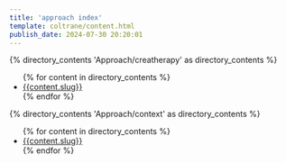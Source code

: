 ```yaml
---
title: 'approach index'
template: coltrane/content.html
publish_date: 2024-07-30 20:20:01
---
```



{% directory_contents 'Approach/creatherapy' as directory_contents %}
<ul>
{% for content in directory_contents %}
    <li><a href="/{{content.slug}}/">{{content.slug}}</a></li>
    {% endfor %}
</ul>


{% directory_contents 'Approach/context' as directory_contents %}
<ul>
{% for content in directory_contents %}
    <li><a href="/{{content.slug}}/">{{content.slug}}</a></li>
    {% endfor %}
</ul>


